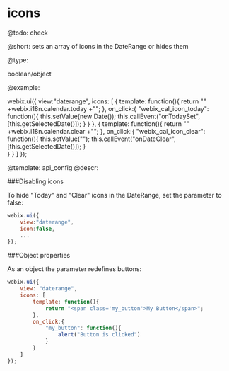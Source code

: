 icons
=============

@todo:
	check 


@short:
	sets an array of icons in the DateRange or hides them

@type: 

boolean/object

@example:

webix.ui({
    view:"daterange",
	icons: [
   		{
        	template: function(){
            	return "<span class='webix_cal_icon_today webix_cal_icon'>"
                	+webix.i18n.calendar.today
                	+"</span>";
        	},
        	on_click:{
            	"webix_cal_icon_today": function(){
                	this.setValue(new Date());
                	this.callEvent("onTodaySet",[this.getSelectedDate()]);
            	}
        	}
    	},
    	{
        	template: function(){
            	return "<span class='webix_cal_icon_clear webix_cal_icon'>"
                	+webix.i18n.calendar.clear
                		+"</span>";
        	},
        	on_click:{
            	"webix_cal_icon_clear": function(){
                	this.setValue("");
                	this.callEvent("onDateClear",[this.getSelectedDate()]);
            	}       
        	}
    	}
	]
});

@template:	api_config
@descr:

###Disabling icons

To hide "Today" and "Clear" icons in the DateRange, set the parameter to false:

~~~js
webix.ui({
    view:"daterange",
    icon:false,
    ...
});
~~~

###Object properties

As an object the parameter redefines buttons:

~~~js
webix.ui({
	view: "daterange",
	icons: [
		template: function(){
			return "<span class='my_button'>My Button</span>";
		},
		on_click:{
			"my_button": function(){
				alert("Button is clicked")
			}
		}
	]
});
~~~